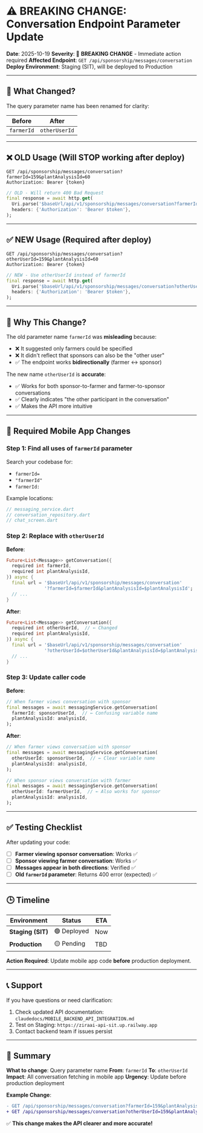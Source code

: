 # ⚠️ BREAKING CHANGE: Conversation Endpoint Parameter Update

**Date**: 2025-10-19
**Severity**: 🔴 **BREAKING CHANGE** - Immediate action required
**Affected Endpoint**: `GET /api/sponsorship/messages/conversation`
**Deploy Environment**: Staging (SIT), will be deployed to Production

---

## 🔄 What Changed?

The query parameter name has been renamed for clarity:

| Before | After |
|--------|-------|
| `farmerId` | `otherUserId` |

---

## ❌ OLD Usage (Will STOP working after deploy)

```http
GET /api/sponsorship/messages/conversation?farmerId=159&plantAnalysisId=60
Authorization: Bearer {token}
```

```dart
// OLD - Will return 400 Bad Request
final response = await http.get(
  Uri.parse('$baseUrl/api/v1/sponsorship/messages/conversation?farmerId=$userId&plantAnalysisId=$analysisId'),
  headers: {'Authorization': 'Bearer $token'},
);
```

---

## ✅ NEW Usage (Required after deploy)

```http
GET /api/sponsorship/messages/conversation?otherUserId=159&plantAnalysisId=60
Authorization: Bearer {token}
```

```dart
// NEW - Use otherUserId instead of farmerId
final response = await http.get(
  Uri.parse('$baseUrl/api/v1/sponsorship/messages/conversation?otherUserId=$userId&plantAnalysisId=$analysisId'),
  headers: {'Authorization': 'Bearer $token'},
);
```

---

## 🎯 Why This Change?

The old parameter name `farmerId` was **misleading** because:

- ❌ It suggested only farmers could be specified
- ❌ It didn't reflect that sponsors can also be the "other user"
- ✅ The endpoint works **bidirectionally** (farmer ↔ sponsor)

The new name `otherUserId` is **accurate**:

- ✅ Works for both sponsor-to-farmer and farmer-to-sponsor conversations
- ✅ Clearly indicates "the other participant in the conversation"
- ✅ Makes the API more intuitive

---

## 📱 Required Mobile App Changes

### **Step 1: Find all uses of `farmerId` parameter**

Search your codebase for:
- `farmerId=`
- `"farmerId"`
- `farmerId:`

Example locations:
```dart
// messaging_service.dart
// conversation_repository.dart
// chat_screen.dart
```

### **Step 2: Replace with `otherUserId`**

**Before**:
```dart
Future<List<Message>> getConversation({
  required int farmerId,
  required int plantAnalysisId,
}) async {
  final url = '$baseUrl/api/v1/sponsorship/messages/conversation'
              '?farmerId=$farmerId&plantAnalysisId=$plantAnalysisId';
  // ...
}
```

**After**:
```dart
Future<List<Message>> getConversation({
  required int otherUserId,  // ← Changed
  required int plantAnalysisId,
}) async {
  final url = '$baseUrl/api/v1/sponsorship/messages/conversation'
              '?otherUserId=$otherUserId&plantAnalysisId=$plantAnalysisId';  // ← Changed
  // ...
}
```

### **Step 3: Update caller code**

**Before**:
```dart
// When farmer views conversation with sponsor
final messages = await messagingService.getConversation(
  farmerId: sponsorUserId,  // ← Confusing variable name
  plantAnalysisId: analysisId,
);
```

**After**:
```dart
// When farmer views conversation with sponsor
final messages = await messagingService.getConversation(
  otherUserId: sponsorUserId,  // ← Clear variable name
  plantAnalysisId: analysisId,
);

// When sponsor views conversation with farmer
final messages = await messagingService.getConversation(
  otherUserId: farmerUserId,  // ← Also works for sponsor
  plantAnalysisId: analysisId,
);
```

---

## ✅ Testing Checklist

After updating your code:

- [ ] **Farmer viewing sponsor conversation**: Works ✅
- [ ] **Sponsor viewing farmer conversation**: Works ✅
- [ ] **Messages appear in both directions**: Verified ✅
- [ ] **Old `farmerId` parameter**: Returns 400 error (expected) ✅

---

## 🕒 Timeline

| Environment | Status | ETA |
|-------------|--------|-----|
| **Staging (SIT)** | 🟢 Deployed | Now |
| **Production** | 🟡 Pending | TBD |

**Action Required**: Update mobile app code **before** production deployment.

---

## 📞 Support

If you have questions or need clarification:

1. Check updated API documentation: `claudedocs/MOBILE_BACKEND_API_INTEGRATION.md`
2. Test on Staging: `https://ziraai-api-sit.up.railway.app`
3. Contact backend team if issues persist

---

## 📄 Summary

**What to change**: Query parameter name
**From**: `farmerId`
**To**: `otherUserId`
**Impact**: All conversation fetching in mobile app
**Urgency**: Update before production deployment

**Example Change**:
```diff
- GET /api/sponsorship/messages/conversation?farmerId=159&plantAnalysisId=60
+ GET /api/sponsorship/messages/conversation?otherUserId=159&plantAnalysisId=60
```

✅ **This change makes the API clearer and more accurate!**
